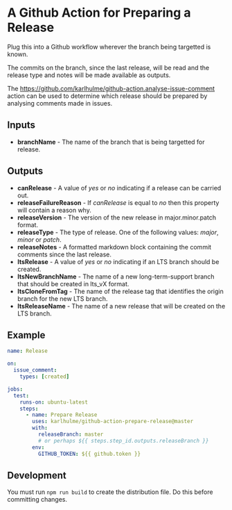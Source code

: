 # A Github Action for Preparing a Release

Plug this into a Github workflow wherever the branch being targetted is known.

The commits on the branch, since the last release, will be read and the release type and notes will be made available as outputs.

The https://github.com/karlhulme/github-action.analyse-issue-comment action can be used to determine which release should be prepared by analysing comments made in issues.

## Inputs

* **branchName** - The name of the branch that is being targetted for release.

## Outputs

* **canRelease** - A value of *yes* or *no* indicating if a release can be carried out.
* **releaseFailureReason** - If *canRelease* is equal to *no* then this property will contain a reason why.
* **releaseVersion** - The version of the new release in major.minor.patch format.
* **releaseType** - The type of release.  One of the following values: *major*, *minor* or *patch*.
* **releaseNotes** - A formatted markdown block containing the commit comments since the last release.
* **ltsRelease** - A value of *yes* or *no* indicating if an LTS branch should be created.
* **ltsNewBranchName** - The name of a new long-term-support branch that should be created in lts_vX format.
* **ltsCloneFromTag** - The name of the release tag that identifies the origin branch for the new LTS branch.
* **ltsReleaseName** - The name of a new release that will be created on the LTS branch.

## Example

```yml
name: Release

on:
  issue_comment:
    types: [created]

jobs:
  test:
    runs-on: ubuntu-latest
    steps:
      - name: Prepare Release
        uses: karlhulme/github-action-prepare-release@master
        with:
          releaseBranch: master 
          # or perhaps ${{ steps.step_id.outputs.releaseBranch }}
        env:
          GITHUB_TOKEN: ${{ github.token }}
```

## Development

You must run `npm run build` to create the distribution file.  Do this before committing changes.
